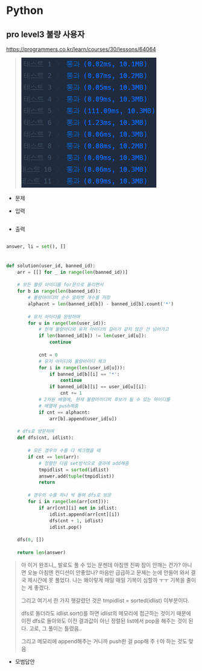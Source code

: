 # Python 

## pro level3 불량 사용자

https://programmers.co.kr/learn/courses/30/lessons/64064

> ![image-20210627132735868](md-images/image-20210627132735868.png)



* 문제

  > 

* 입력

  > 
  >
  > ```bash
  > 
  > ```
  
* 출력

  > 
  >
  > ```bash
  > 
  > ```





```python
answer, li = set(), []


def solution(user_id, banned_id):
    arr = [[] for _ in range(len(banned_id))]

    # 모든 불량 아이디를 for문으로 돌리면서
    for b in range(len(banned_id)):
        # 불량아이디의 순수 알파벳 개수를 저장
        alphacnt = len(banned_id[b]) - banned_id[b].count('*')

        # 유저 아이디를 완탐하며
        for u in range(len(user_id)):
            # 현재 불량아디와 유저 아이디의 길이가 같지 않은 건 넘어가고
            if len(banned_id[b]) != len(user_id[u]):
                continue

            cnt = 0
            # 유저 아이디와 불량아이디 체크
            for i in range(len(user_id[u])):
                if banned_id[b][i] == '*':
                    continue
                if banned_id[b][i] == user_id[u][i]:
                    cnt += 1
            # 2차원 배열에, 현재 불량아이디의 후보가 될 수 있는 아이디를
            # 배열에 push해줌
            if cnt == alphacnt:
                arr[b].append(user_id[u])

    # dfs로 방문하며
    def dfs(cnt, idlist):

        # 모든 경우의 수를 다 체크했을 때
        if cnt == len(arr):
            # 정렬한 다음 set방식으로 결과에 add해줌
            tmpidlist = sorted(idlist)
            answer.add(tuple(tmpidlist))
            return
        
        # 경우의 수를 하나 씩 돌며 dfs로 방문
        for i in range(len(arr[cnt])):
            if arr[cnt][i] not in idlist:
                idlist.append(arr[cnt][i])
                dfs(cnt + 1, idlist)
                idlist.pop()

    dfs(0, [])

    return len(answer)
```

>아 이거 완조니,, 발로도 풀 수 있는 문젠데 아침엔 진짜 잠이 안깨는 건가? 아니면 오늘 아침엔 컨디션이 안좋았나? 마음만 급급하고 문제는 눈에 안들어 와서 결국 제시간에 못 풀었다. 나는 왜이렇게 매일 매일 기복이 심할까 ㅜㅜ 기복을 줄이는 게 좋겠다.
>
>그리고 여기서 한 가지 헷갈렸던 것은 tmpidlist = sorted(idlist) 이부분이다.
>
>dfs로 돌더라도 idlist.sort()를 하면 idlist의 메모리에 접근하는 것이기 때문에 이전 dfs로 돌아와도 이전 결과값이 아닌 정렬된 list에서 pop을 해주는 것이 된다. 고로, 그  풀이는 틀렸음..
>
>그리고 메모리에 append해주는 거니까 push한 걸 pop해 주ㅓ야 하는 것도 맞음



* 모범답안

  

  ```python
  
  ```

  > 

